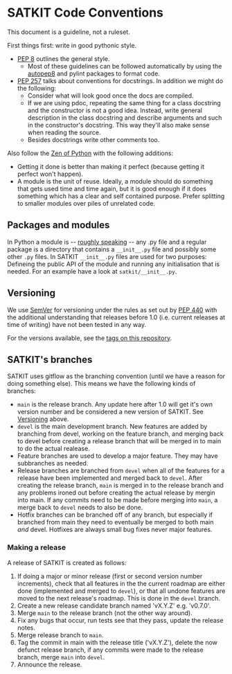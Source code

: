 # SATKIT Code Conventions

This document is a guideline, not a ruleset.

First things first: write in good pythonic style.

- [PEP 8](https://www.python.org/dev/peps/pep-0008/) outlines the general style.
  - Most of these guidelines can be followed automatically by using the [autopep8](https://pypi.org/project/autopep8/) and pylint packages to format code.
- [PEP 257](https://www.python.org/dev/peps/pep-0257/) talks about conventions for docstrings. In addition we might do the following:
  - Consider what will look good once the docs are compiled.
  - If we are using pdoc, repeating the same thing for a class docstring and the
      constructor is not a good idea. Instead, write general description in the
      class docstring and describe arguments and such in the constructor's
      docstring. This way they'll also make sense when reading the source.
  - Besides docstrings write other comments too.

Also follow the [Zen of Python](https://www.python.org/dev/peps/pep-0020/) with
the following additions:

- Getting it done is better than making it perfect (because getting it perfect
  won't happen).
- A module is the unit of reuse. Ideally, a module should do something that gets
  used time and time again, but it is good enough if it does something which has a clear and self contained purpose. Prefer splitting to smaller modules over piles of unrelated code.

## Packages and modules

In Python a module is -- [roughly
speaking](https://docs.python.org/3/reference/import.html#packages) -- any .py
file and a regular package is a directory that contains a `__init__.py` file and
possibly some other `.py` files. In SATKIT `__init__.py` files are used for two
purposes: Defineing the public API of the module and running any initialisation
that is needed. For an example have a look at `satkit/__init__.py`.

## Versioning

We use [SemVer](http://semver.org/) for versioning under the rules as
set out by [PEP 440](https://www.python.org/dev/peps/pep-0440/) with
the additional understanding that releases before 1.0 (i.e. current
releases at time of writing) have not been tested in any way.

For the versions available, see the [tags on this
repository](https://github.com/giuthas/satkit/tags).

## SATKIT's branches

SATKIT uses gitflow as the branching convention (until we have a reason for
doing something else). This means we have the following kinds of branches:

- `main` is the release branch. Any update here after 1.0 will get it's own
  version number and be considered a new version of SATKIT. See
  [Versioning](#versioning) above.
- `devel` is the main development branch. New features are added by branching
  from devel, working on the feature branch, and merging back to devel before
  creating a release branch that will be merged in to main to do the actual
  realease.
- Feature branches are used to develop a major feature. They may have
  subbranches as needed.
- Release branches are branched from `devel` when all of the features for a
  release have been implemented and merged back to `devel`. After creating the
  release branch, `main` is merged in to the release branch and any problems
  ironed out before creating the actual release by mergin into main. If any commits need to be made before merging into `main`, a merge back to `devel` needs to also be done.
- Hotfix branches can be branched off of any branch, but especially if branched
  from main they need to eventually be merged to both main *and* devel.
  Hotfixes are always small bug fixes never major features.

### Making a release

A release of SATKIT is created as follows:

1. If doing a major or minor release (first or second version number
   increments), check that all features in the the current roadmap are either
   done (implemented and merged to `devel`), or that all undone features are
   moved to the next release's roadmap. This is done in the `devel` branch.
2. Create a new release candidate branch named 'vX.Y.Z' e.g. 'v0.7.0'.
3. Merge `main` to the release branch (not the other way around).
4. Fix any bugs that occur, run tests see that they pass, update the release
   notes.
5. Merge release branch to `main`.
6. Tag the commit in main with the release title ('vX.Y.Z'), delete the now
   defunct release branch, if any commits were made to the release branch,
   merge `main` into `devel`.
7. Announce the release.
